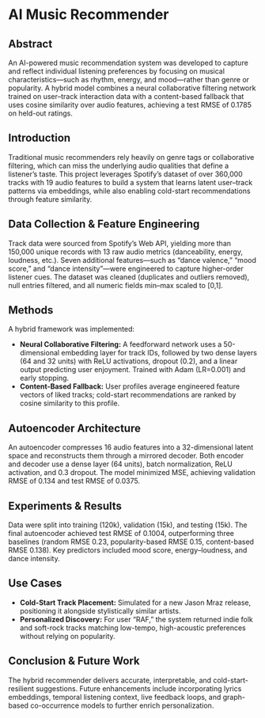 # AI Music Recommender

## Abstract  
An AI-powered music recommendation system was developed to capture and reflect individual listening preferences by focusing on musical characteristics—such as rhythm, energy, and mood—rather than genre or popularity. A hybrid model combines a neural collaborative filtering network trained on user–track interaction data with a content-based fallback that uses cosine similarity over audio features, achieving a test RMSE of 0.1785 on held-out ratings. 

## Introduction  
Traditional music recommenders rely heavily on genre tags or collaborative filtering, which can miss the underlying audio qualities that define a listener’s taste. This project leverages Spotify’s dataset of over 360,000 tracks with 19 audio features to build a system that learns latent user–track patterns via embeddings, while also enabling cold-start recommendations through feature similarity.

## Data Collection & Feature Engineering  
Track data were sourced from Spotify’s Web API, yielding more than 150,000 unique records with 13 raw audio metrics (danceability, energy, loudness, etc.). Seven additional features—such as “dance valence,” “mood score,” and “dance intensity”—were engineered to capture higher-order listener cues. The dataset was cleaned (duplicates and outliers removed), null entries filtered, and all numeric fields min–max scaled to [0,1]. 

## Methods  
A hybrid framework was implemented:  
- **Neural Collaborative Filtering:** A feedforward network uses a 50-dimensional embedding layer for track IDs, followed by two dense layers (64 and 32 units) with ReLU activations, dropout (0.2), and a linear output predicting user enjoyment. Trained with Adam (LR=0.001) and early stopping.  
- **Content-Based Fallback:** User profiles average engineered feature vectors of liked tracks; cold-start recommendations are ranked by cosine similarity to this profile. 

## Autoencoder Architecture  
An autoencoder compresses 16 audio features into a 32-dimensional latent space and reconstructs them through a mirrored decoder. Both encoder and decoder use a dense layer (64 units), batch normalization, ReLU activation, and 0.3 dropout. The model minimized MSE, achieving validation RMSE of 0.134 and test RMSE of 0.0375. 

## Experiments & Results  
Data were split into training (120k), validation (15k), and testing (15k). The final autoencoder achieved test RMSE of 0.1004, outperforming three baselines (random RMSE 0.23, popularity-based RMSE 0.15, content-based RMSE 0.138). Key predictors included mood score, energy–loudness, and dance intensity.

## Use Cases  
- **Cold-Start Track Placement:** Simulated for a new Jason Mraz release, positioning it alongside stylistically similar artists.  
- **Personalized Discovery:** For user “RAF,” the system returned indie folk and soft-rock tracks matching low-tempo, high-acoustic preferences without relying on popularity.

## Conclusion & Future Work  
The hybrid recommender delivers accurate, interpretable, and cold-start-resilient suggestions. Future enhancements include incorporating lyrics embeddings, temporal listening context, live feedback loops, and graph-based co-occurrence models to further enrich personalization. 
